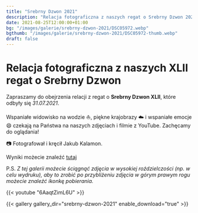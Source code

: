 ```yaml
---
title: "Srebrny Dzwon 2021"
description: "Relacja fotograficzna z naszych regat o Srebrny Dzwon 2021"
date: 2021-08-25T12:00:00+01:00
bg: "/images/galerie/srebrny-dzwon-2021/DSC05972.webp"
bgthumb: "/images/galerie/srebrny-dzwon-2021/DSC05972-thumb.webp"
draft: false
---
```



# Relacja fotograficzna z naszych XLII  regat o Srebrny Dzwon

Zapraszamy do obejrzenia relacji z regat o **Srebrny Dzwon XLII**, które odbyły się *31.07.2021*. 

Wspaniałe widowisko na wodzie ⛵, piękne krajobrazy ☁️ i wspaniałe emocje 😄 czekają na Państwa na naszych zdjęciach i filmie z YouTube. Zachęcamy do oglądania!

📷 Fotografował i kręcił Jakub Kalamon.

Wyniki możecie znaleźć [tutaj](/aktualnosci/xlii-regaty-o-srebrny-dzwon-wyniki/)


P.S. *Z tej galerii możecie ściągnąć zdjęcia w wysokiej roździelczości (np. w celu wydruku), aby to zrobić po przybliżeniu zdjęcia w górym prawym rogu możecie znaleźć ikonkę pobierania.*

{{< youtube "6AaqtZimL6U" >}}


{{< gallery gallery_dir="srebrny-dzwon-2021" enable_download="true" >}}